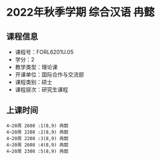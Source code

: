# 2022年秋季学期 综合汉语 冉懿






## 课程信息

- 课程号：FORL6201U.05
- 学分：2
- 教学类型：理论课
- 开课单位：国际合作与交流部
- 课程类别：硕士
- 课程层次：研究生课程

## 上课时间

```
4~20周 2608 :1(8,9) 冉懿
4~20周 2208 :2(8,9) 冉懿
4~20周 2208 :3(8,9) 冉懿
4~20周 2608 :4(8,9) 冉懿
4~20周 2308 :5(8,9) 冉懿
```

